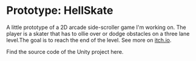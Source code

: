 # Prototype: HellSkate

A little prototype of a 2D arcade side-scroller game I'm working on. The player is a skater that has to ollie over or dodge obstacles on a three lane level.The goal is to reach the end of the level. See more on [itch.io](https://waackph.itch.io/hellskate).

Find the source code of the Unity project here. 

